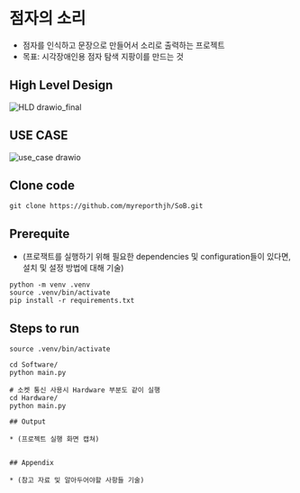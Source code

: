 # 점자의 소리

* 점자를 인식하고 문장으로 만들어서 소리로 출력하는 프로젝트
* 목표: 시각장애인용 점자 탐색 지팡이를 만드는 것

## High Level Design
![HLD drawio_final](https://github.com/myreporthjh/SoB/assets/148738904/2da72cea-a361-4ca3-b1b8-ac1f9c32bb8c)

## USE CASE
![use_case drawio](https://github.com/myreporthjh/SoB/assets/148738904/1c066193-9c47-4f00-b9b4-e904a14dce17)

## Clone code


```shell
git clone https://github.com/myreporthjh/SoB.git
```

## Prerequite

* (프로잭트를 실행하기 위해 필요한 dependencies 및 configuration들이 있다면, 설치 및 설정 방법에 대해 기술)

```shell
python -m venv .venv
source .venv/bin/activate
pip install -r requirements.txt
```

## Steps to run

```shell
source .venv/bin/activate

cd Software/
python main.py

# 소켓 통신 사용시 Hardware 부분도 같이 실행
cd Hardware/
python main.py

## Output

* (프로젝트 실행 화면 캡쳐)


## Appendix

* (참고 자료 및 알아두어야할 사항들 기술)
